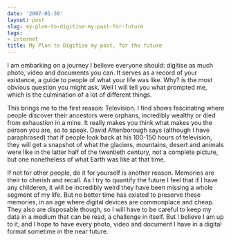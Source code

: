 ```yaml
---
date: '2007-01-30'
layout: post
slug: my-plan-to-digitise-my-past-for-future
tags:
- internet
title: My Plan to Digitise my past, for the future
---
```


I am embarking on a journey I believe everyone should:
digitise as much photo, video and documents you can. It serves as a
record of your existance, a guide to people of what your life was like.
Why? is the most obvious question you might ask. Well I will tell you
what prompted me, which is the culmination of a lot of different
things.  
  
This brings me to the first reason: Television. I find shows fascinating
where people discover their ancestors were orphans, incredibly wealthy
or died from exhaustion in a mine. It really makes you think what makes
you the person you are, so to speak. David Attenborough says (although I
have paraphrased) that if people look back at his 100-150 hours of
television, they will get a snapshot of what the glaciers, mountains,
desert and animals were like in the latter half of the twentieth
century, not a complete picture, but one nonetheless of what Earth was
like at that time.  
  
If not for other people, do it for yourself is another reason. Memories
are their to cherish and recall. As I try to quantify the future I feel
that if I have any childeren, it will be incredibly weird they have been
missing a whole segment of my life. But no better time has existed to
preserve these memories, in an age where digital devices are commonplace
and cheap. They also are disposable though, so I will have to be careful
to keep my data in a medium that can be read, a challenge in itself. But
I believe I am up to it, and I hope to have every photo, video and
document I have in a digital format sometime in the near future.